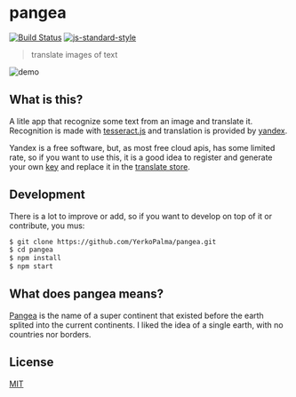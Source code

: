 # pangea
[![Build Status](https://img.shields.io/travis/YerkoPalma/pangea/master.svg?style=flat-square)](https://travis-ci.org/YerkoPalma/pangea) [![js-standard-style](https://img.shields.io/badge/code%20style-standard-brightgreen.svg?style=flat-square)](https://github.com/feross/standard)

> translate images of text

![demo](https://user-images.githubusercontent.com/5105812/43530343-5754d7fe-957b-11e8-9b76-5cfdb5dee198.gif)

## What is this?

A litle app that recognize some text from an image and translate it. Recognition 
is made with [tesseract.js][tesseract.js] and translation is provided by 
[yandex][yandex]. 

Yandex is a free software, but, as most free cloud apis, has some limited rate, 
so if you want to use this, it is a good idea to register and generate your own 
[key][key] and replace it in the [translate store](/stores/translate.js).

## Development

There is a lot to improve or add, so if you want to develop on top of it or 
contribute, you mus:

```bash
$ git clone https://github.com/YerkoPalma/pangea.git
$ cd pangea
$ npm install
$ npm start
```

## What does pangea means?

[Pangea][pangea] is the name of a super continent that existed before the earth 
splited into the current continents. I liked the idea of a single earth, with no 
countries nor borders.

## License
[MIT](/license)

[tesseract.js]: https://github.com/naptha/tesseract.js
[yandex]: https://tech.yandex.com/translate/
[key]: https://translate.yandex.com/developers/keys
[pangea]: https://en.wikipedia.org/wiki/Pangaea